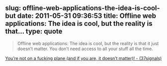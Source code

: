 slug: offline-web-applications-the-idea-is-cool-but
date: 2011-05-31 09:36:53
title: Offline web applications: The idea is cool, but the reality is that...
type: quote
---

> Offline web applications: The idea is cool, but the reality is that it just doesn’t matter. You don’t need access to all your stuff all the time.

[You’re not on a fucking plane (and if you are, it doesn’t matter)! - (37signals)](http://37signals.com/svn/posts/347-youre-not-on-a-fucking-plane-and-if-you-are-it-doesnt-matter)

